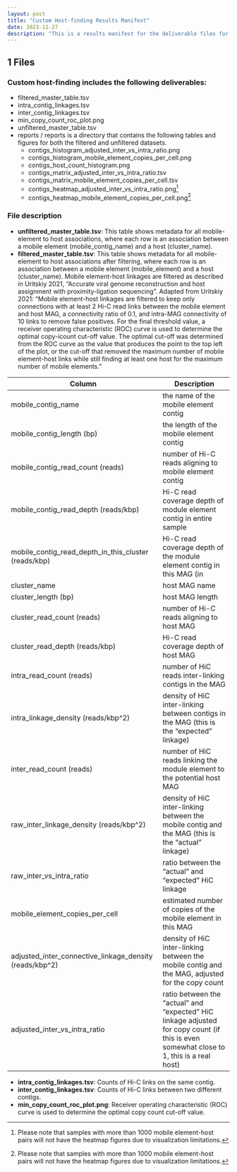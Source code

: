 ```yaml
---
layout: post
title: "Custom Host-finding Results Manifest"
date: 2023-11-27
description: "This is a results manifest for the deliverable files for a custom host-finding project."
---
```



1   Files
---------------------
### Custom host-finding includes the following deliverables:
- filtered_master_table.tsv   
- intra_contig_linkages.tsv
- inter_contig_linkages.tsv   
- min_copy_count_roc_plot.png 
- unfiltered_master_table.tsv
- reports / reports is a directory that contains the following tables and figures for both the filtered and unfiltered datasets.
    - contigs_histogram_adjusted_inter_vs_intra_ratio.png	
    - contigs_histogram_mobile_element_copies_per_cell.png   
    - contigs_host_count_histogram.png                   	
    - contigs_matrix_adjusted_inter_vs_intra_ratio.tsv   	
    - contigs_matrix_mobile_element_copies_per_cell.tsv
    - contigs_heatmap_adjusted_inter_vs_intra_ratio.png[^1]
    - contigs_heatmap_mobile_element_copies_per_cell.png[^1]

### File description

- **unfiltered_master_table.tsv**: This table shows metadata for all mobile-element to host associations, where each row is an association between a mobile element (mobile_contig_name) and a host (cluster_name).
- **filtered_master_table.tsv**: This table shows metadata for all mobile-element to host associations after filtering, where each row is an association between a mobile element (mobile_element) and a host (cluster_name). Mobile element-host linkages are filtered as described in Uritskiy 2021, “Accurate viral genome reconstruction and host assignment with proximity-ligation sequencing”. Adapted from Uritskiy 2021: “Mobile element-host linkages are filtered to keep only connections with at least 2 Hi-C read links between the mobile element and host MAG, a connectivity ratio of 0.1, and intra-MAG connectivity of 10 links to remove false positives. For the final threshold value, a receiver operating characteristic (ROC) curve is used to determine the optimal copy-icount cut-off value. The optimal cut-off was determined from the ROC curve as the value that produces the point to the top left of the plot, or the cut-off that removed the maximum number of mobile element-host links while still finding at least one host for the maximum number of mobile elements.”


| Column | Description |
| -------|-------------|
| mobile_contig_name | the name of the mobile element contig |
| mobile_contig_length (bp) | the length of the mobile element contig |
| mobile_contig_read_count (reads) | number of Hi-C reads aligning to mobile element contig |
| mobile_contig_read_depth (reads/kbp) | Hi-C read coverage depth of module element contig in entire sample |
| mobile_contig_read_depth_in_this_cluster (reads/kbp) | Hi-C read coverage depth of the module element contig in this MAG (in | cases where it is linked to multiple MAGs) |
| cluster_name | host MAG name |
| cluster_length (bp) | host MAG length |
| cluster_read_count (reads) | number of Hi-C reads aligning to host MAG |
| cluster_read_depth (reads/kbp) | Hi-C read coverage depth of host MAG |
| intra_read_count (reads) | number of HiC reads inter-linking contigs in the MAG |
| intra_linkage_density (reads/kbp^2) | density of HiC inter-linking between contigs in the MAG (this is the “expected” linkage) |
| inter_read_count (reads) | number of HiC reads linking the module element to the potential host MAG |
| raw_inter_linkage_density (reads/kbp^2) | density of HiC inter-linking between the mobile contig and the MAG (this is the “actual” linkage) |
| raw_inter_vs_intra_ratio | ratio between the “actual” and “expected” HiC linkage |
| mobile_element_copies_per_cell | estimated number of copies of the mobile element in this MAG |
| adjusted_inter_connective_linkage_density (reads/kbp^2) | density of HiC inter-linking between the mobile contig and the MAG, adjusted for the copy count |
| adjusted_inter_vs_intra_ratio | ratio between the “actual” and “expected” HiC linkage adjusted for copy count (if this is even somewhat close to 1, this is a real host) |



- **intra_contig_linkages.tsv**: Counts of Hi-C links on the same contig.
- **inter_contig_linkages.tsv**: Counts of Hi-C links between two different contigs.
- **min_copy_count_roc_plot.png**: Receiver operating characteristic (ROC) curve is used to determine the optimal copy count cut-off value.

  
[^1]: Please note that samples with more than 1000 mobile element-host pairs will not have the heatmap figures due to visualization limitations.


